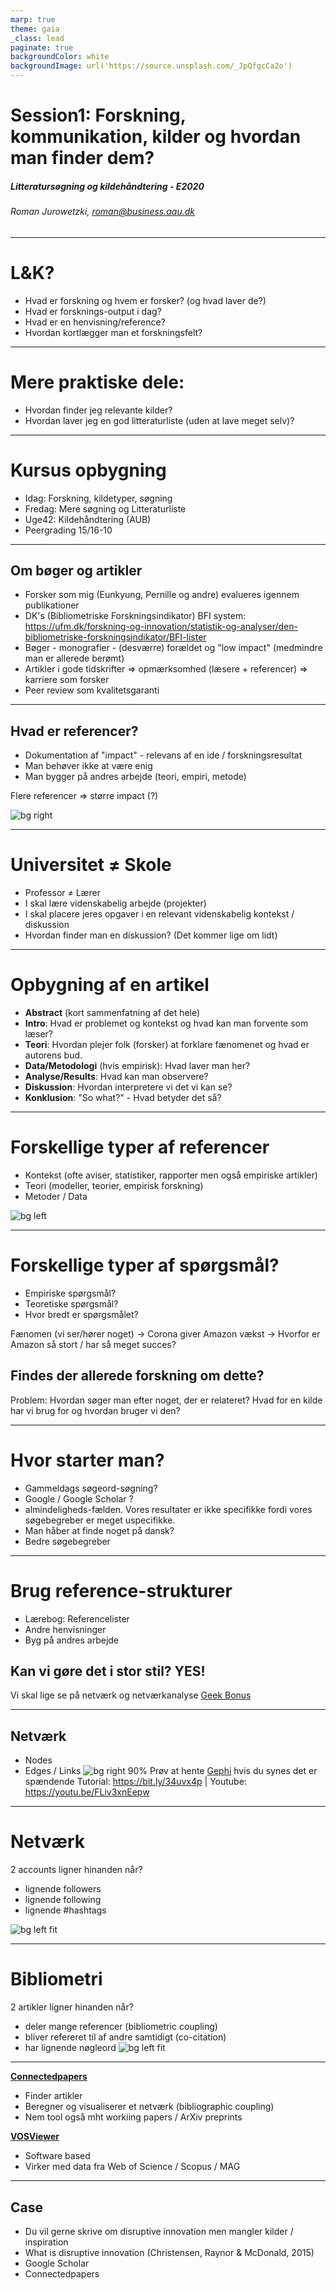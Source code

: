 ```yaml
---
marp: true
theme: gaia
_class: lead
paginate: true
backgroundColor: white
backgroundImage: url('https://source.unsplash.com/_JpQfgcCa2o')
---
```


<!-- paginate: false -->

# Session1: Forskning, kommunikation, kilder og hvordan man finder dem?
##### Litteratursøgning og kildehåndtering - E2020
###### Roman Jurowetzki, roman@business.aau.dk

---

<!-- #_color: white -->

# L&K?
* Hvad er forskning og hvem er forsker? (og hvad laver de?)
* Hvad er forsknings-output i dag?
* Hvad er en henvisning/reference? 
* Hvordan kortlægger man et forskningsfelt?

---

# Mere praktiske dele:

* Hvordan finder jeg relevante kilder?
* Hvordan laver jeg en god litteraturliste (uden at lave meget selv)?

<!-- ![bg](https://rjuro.github.io/litkil-master/img/background/4.jpg) -->



<!-- ---

# Kort om mig
- BA i Governance & Public Policy (Passau & Malaga)
- cand. oecon. AAU
- PhD fra AAU: 
_Exploring Transition of Large Technological Systems
through Relational Data
A Study of The Danish Smart Grid Development_

---

# Kort om mig
- Underviser på HA / Oecon. / Innovation Management
- Flere år som vejleder/censor på HA1 (siden 2013)
- Social Data Science: sds.aau.dk

Forskning: 
- Big Data / Machine Learning / Artificial Intelligence i Social Science
- Ecosystem mapping with machine learning methods
- ML-based IP analytics -->


---


# Kursus opbygning
* Idag: Forskning, kildetyper, søgning
* Fredag: Mere søgning og Litteraturliste
* Uge42: Kildehåndtering (AUB)
* Peergrading 15/16-10

---

## Om bøger og artikler
* Forsker som mig (Eunkyung, Pernille og andre) evalueres igennem publikationer
* DK's (Bibliometriske Forskningsindikator) BFI system: https://ufm.dk/forskning-og-innovation/statistik-og-analyser/den-bibliometriske-forskningsindikator/BFI-lister
* Bøger - monografier - (desværre) forældet og "low impact" (medmindre man er allerede berømt)
* Artikler i gode tidskrifter $\Rightarrow$ opmærksomhed (læsere + referencer) $\Rightarrow$ karriere som forsker
* Peer review som kvalitetsgaranti

---

## Hvad er referencer?
* Dokumentation af "impact" - relevans af en ide / forskningsresultat
* Man behøver ikke at være enig
* Man bygger på andres arbejde (teori, empiri, metode)

Flere referencer $\Rightarrow$ større impact (?)

![bg right](https://source.unsplash.com/-aWbUXLaM0Y)

---

# Universitet ≠ Skole
* Professor ≠ Lærer
* I skal lære videnskabelig arbejde (projekter)
* I skal placere jeres opgaver i en relevant videnskabelig kontekst / diskussion
* Hvordan finder man en diskussion? (Det kommer lige om lidt)
---



# Opbygning af en artikel
* **Abstract** (kort sammenfatning af det hele)
* **Intro**: Hvad er problemet og kontekst og hvad kan man forvente som læser?
* **Teori**: Hvordan plejer folk (forsker) at forklare fænomenet og hvad er autorens bud.
* **Data/Metodologi** (hvis empirisk): Hvad laver man her?
* **Analyse/Results**: Hvad kan man observere?
* **Diskussion**: Hvordan interpretere vi det vi kan se?
* **Konklusion**: "So what?" - Hvad betyder det så?

---

# Forskellige typer af referencer
* Kontekst (ofte aviser, statistiker, rapporter men også empiriske artikler)
* Teori (modeller, teorier, empirisk forskning)
* Metoder / Data

![bg left](https://users.dimi.uniud.it/~massimo.franceschet/jbc/img/science.png)

---

# Forskellige typer af spørgsmål?
* Empiriske spørgsmål?
* Teoretiske spørgsmål?
* Hvor bredt er spørgsmålet?

Fænomen (vi ser/hører noget) $\rightarrow$ Corona giver Amazon vækst $\rightarrow$
Hvorfor er Amazon så stort / har så meget succes?
## **Findes der allerede forskning om dette?**

Problem: Hvordan søger man efter noget, der er relateret?
Hvad for en kilde har vi brug for og hvordan bruger vi den?

---

# Hvor starter man?
* Gammeldags søgeord-søgning?
* Google / Google Scholar ?
* almindeligheds-fælden. Vores resultater er ikke specifikke fordi vores søgebegreber er meget uspecifikke.
* Man håber at finde noget på dansk?
* Bedre søgebegreber

---

# Brug reference-strukturer
* Lærebog: Referencelister
* Andre henvisninger
* Byg på andres arbejde

## Kan vi gøre det i stor stil?  YES!
Vi skal lige se på netværk og netværkanalyse
[Geek Bonus](https://nbviewer.jupyter.org/github/SDS-AAU/SDS-master/blob/master/M2/notebooks/M2_Networks_hands_on_in_python.ipynb)

---


## Netværk
* Nodes
* Edges / Links
![bg right 90%](https://rjuro.github.io/litkil-master/img/GraphExample.png)
Prøv at hente [Gephi](https://gephi.org/) hvis du synes det er spændende
Tutorial: https://bit.ly/34uvx4p | Youtube: https://youtu.be/FLiv3xnEepw

---


# Netværk

2 accounts ligner hinanden når?
* lignende followers 
* lignende following
* lignende #hashtags

![bg left fit](https://www.techadvisor.co.uk/cmsdata/features/3659097/is-instagram-down-main_thumb800.jpg)

---


# Bibliometri

2 artikler ligner hinanden når?
* deler mange referencer (bibliometric coupling)
* bliver refereret til af andre samtidigt (co-citation)
* har lignende nøgleord
![bg left fit](https://science.sciencemag.org/content/110/2862/461.pdf-extract.jpeg)

---

[**Connectedpapers**](https://www.connectedpapers.com)

* Finder artikler
* Beregner og visualiserer et netværk (bibliographic coupling)
* Nem tool også mht workiing papers / ArXiv preprints

[**VOSViewer**](https://www.vosviewer.com/)

* Software based
* Virker med data fra Web of Science / Scopus / MAG


---

## Case

* Du vil gerne skrive om disruptive innovation men mangler kilder / inspiration
* What is disruptive innovation (Christensen, Raynor & McDonald, 2015)
* Google Scholar
* Connectedpapers
